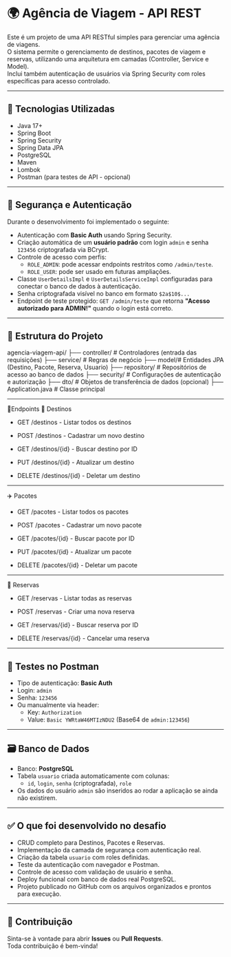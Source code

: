 # 🌍 Agência de Viagem - API REST

Este é um projeto de uma API RESTful simples para gerenciar uma agência de viagens.  
O sistema permite o gerenciamento de destinos, pacotes de viagem e reservas, utilizando uma arquitetura em camadas (Controller, Service e Model).  
Inclui também autenticação de usuários via Spring Security com roles específicas para acesso controlado.

---

## 🧱 Tecnologias Utilizadas

- Java 17+
- Spring Boot
- Spring Security
- Spring Data JPA
- PostgreSQL
- Maven
- Lombok
- Postman (para testes de API - opcional)

---

## 🔐 Segurança e Autenticação

Durante o desenvolvimento foi implementado o seguinte:

- Autenticação com **Basic Auth** usando Spring Security.
- Criação automática de um **usuário padrão** com login `admin` e senha `123456` criptografada via BCrypt.
- Controle de acesso com perfis:
  - `ROLE_ADMIN`: pode acessar endpoints restritos como `/admin/teste`.
  - `ROLE_USER`: pode ser usado em futuras ampliações.
- Classe `UserDetailsImpl` e `UserDetailsServiceImpl` configuradas para conectar o banco de dados à autenticação.
- Senha criptografada visível no banco em formato `$2a$10$...`
- Endpoint de teste protegido: `GET /admin/teste` que retorna **"Acesso autorizado para ADMIN!"** quando o login está correto.

---

## 📁 Estrutura do Projeto

agencia-viagem-api/
├── controller/ # Controladores (entrada das requisições)
├── service/ # Regras de negócio
├── model/# Entidades JPA (Destino, Pacote, Reserva, Usuario)
├── repository/ # Repositórios de acesso ao banco de dados
├── security/ # Configurações de autenticação e autorização
├── dto/ # Objetos de transferência de dados (opcional)
├── Application.java # Classe principal

---

📌Endpoints
🧭 Destinos
- GET /destinos - Listar todos os destinos

- POST /destinos - Cadastrar um novo destino

- GET /destinos/{id} - Buscar destino por ID

- PUT /destinos/{id} - Atualizar um destino

- DELETE /destinos/{id} - Deletar um destino

---

✈️ Pacotes
- GET /pacotes - Listar todos os pacotes

- POST /pacotes - Cadastrar um novo pacote

- GET /pacotes/{id} - Buscar pacote por ID

- PUT /pacotes/{id} - Atualizar um pacote

- DELETE /pacotes/{id} - Deletar um pacote

---

📑 Reservas
- GET /reservas - Listar todas as reservas

- POST /reservas - Criar uma nova reserva

- GET /reservas/{id} - Buscar reserva por ID

- DELETE /reservas/{id} - Cancelar uma reserva

---

## 🧪 Testes no Postman

- Tipo de autenticação: **Basic Auth**
- Login: `admin`
- Senha: `123456`
- Ou manualmente via header:
  - Key: `Authorization`
  - Value: `Basic YWRtaW46MTIzNDU2` (Base64 de `admin:123456`)

---

## 🗃️ Banco de Dados

- Banco: **PostgreSQL**
- Tabela `usuario` criada automaticamente com colunas:
  - `id`, `login`, `senha` (criptografada), `role`
- Os dados do usuário `admin` são inseridos ao rodar a aplicação se ainda não existirem.

---

## ✅ O que foi desenvolvido no desafio

- CRUD completo para Destinos, Pacotes e Reservas.
- Implementação da camada de segurança com autenticação real.
- Criação da tabela `usuario` com roles definidas.
- Teste da autenticação com navegador e Postman.
- Controle de acesso com validação de usuário e senha.
- Deploy funcional com banco de dados real PostgreSQL.
- Projeto publicado no GitHub com os arquivos organizados e prontos para execução.

---

## 🤝 Contribuição

Sinta-se à vontade para abrir **Issues** ou **Pull Requests**.  
Toda contribuição é bem-vinda!
